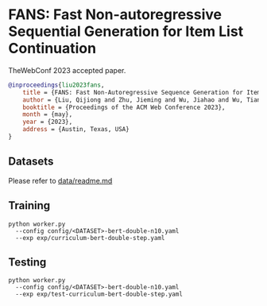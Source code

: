 # FANS: Fast Non-autoregressive Sequential Generation for Item List Continuation

TheWebConf 2023 accepted paper.

```bibtex
@inproceedings{liu2023fans, 
    title = {FANS: Fast Non-Autoregressive Sequence Generation for Item List Continuation},
    author = {Liu, Qijiong and Zhu, Jieming and Wu, Jiahao and Wu, Tiandeng and Dong, Zhenhua and Wu, Xiao-Ming},
    booktitle = {Proceedings of the ACM Web Conference 2023},
    month = {may},
    year = {2023},
    address = {Austin, Texas, USA}
}
```

## Datasets

Please refer to [data/readme.md](https://github.com/Jyonn/FANS/blob/master/data/README.md)

## Training

```shell
python worker.py 
  --config config/<DATASET>-bert-double-n10.yaml 
  --exp exp/curriculum-bert-double-step.yaml
```

## Testing

```shell
python worker.py 
  --config config/<DATASET>-bert-double-n10.yaml 
  --exp exp/test-curriculum-bert-double-step.yaml
```